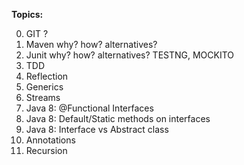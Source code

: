 **Topics:**

0. GIT ?
1. Maven
why? how? alternatives?
2. Junit
why? how? alternatives? TESTNG, MOCKITO
3. TDD
4. Reflection
5. Generics
6. Streams
7. Java 8: @Functional Interfaces
8. Java 8: Default/Static methods on interfaces
9. Java 8: Interface vs Abstract class
10. Annotations
11. Recursion
